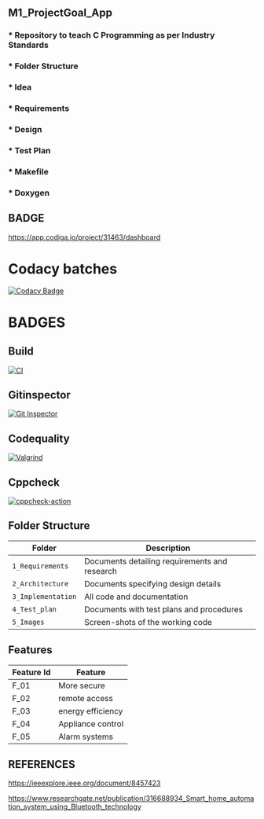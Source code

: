 ## M1_ProjectGoal_App
### * Repository to teach C Programming as per Industry Standards
### * Folder Structure
### * Idea
### * Requirements
### * Design
### * Test Plan
### * Makefile
### * Doxygen

## BADGE
https://app.codiga.io/project/31463/dashboard

# Codacy batches

[![Codacy Badge](https://app.codacy.com/project/badge/Grade/33f1b3529b8c4cda8b45d3c10df1d34c)](https://www.codacy.com/gh/gokulkannan-srec/M1_ProjectGoal_App/dashboard?utm_source=github.com&amp;utm_medium=referral&amp;utm_content=gokulkannan-srec/M1_ProjectGoal_App&amp;utm_campaign=Badge_Grade)

# BADGES
## Build
[![CI](https://github.com/gokulkannan-srec/M1_ProjectGoal_App/actions/workflows/build.yml/badge.svg)](https://github.com/gokulkannan-srec/M1_ProjectGoal_App/actions/workflows/build.yml)

## Gitinspector
[![Git Inspector](https://github.com/gokulkannan-srec/M1_ProjectGoal_App/actions/workflows/gitinspector.yml/badge.svg)](https://github.com/gokulkannan-srec/M1_ProjectGoal_App/actions/workflows/gitinspector.yml)

## Codequality
[![Valgrind](https://github.com/gokulkannan-srec/M1_ProjectGoal_App/actions/workflows/codequality.yml/badge.svg)](https://github.com/gokulkannan-srec/M1_ProjectGoal_App/actions/workflows/codequality.yml)

## Cppcheck
[![cppcheck-action](https://github.com/gokulkannan-srec/M1_ProjectGoal_App/actions/workflows/cpp.yml/badge.svg)](https://github.com/gokulkannan-srec/M1_ProjectGoal_App/actions/workflows/cpp.yml)

## Folder Structure
Folder             | Description
-------------------| -----------------------------------------
`1_Requirements`   | Documents detailing requirements and research
`2_Architecture`   | Documents specifying design details
`3_Implementation` | All code and documentation
`4_Test_plan`      | Documents with test plans and procedures
`5_Images`         | Screen-shots of the working code
##  Features
| Feature Id | Feature |
| -----------|---------|
|F_01| More secure | |
|F_02| remote access |
|F_03| energy efficiency |
|F_04| Appliance control |
|F_05| Alarm systems |

## REFERENCES
https://ieeexplore.ieee.org/document/8457423

https://www.researchgate.net/publication/316688934_Smart_home_automation_system_using_Bluetooth_technology

